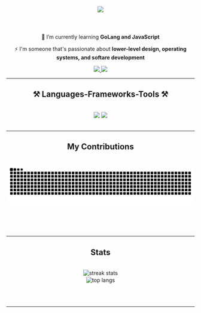 <h1 align="center">
    <img src="https://readme-typing-svg.herokuapp.com/?font=Righteous&size=35&center=true&vCenter=true&width=500&height=70&duration=4000&lines=Hi+There!;+I'm+Alexei+Ionov!;" />
</h1>

<br/>

<div align="center">
 

 🌱 I’m currently learning **GoLang and JavaScript**


⚡ I'm someone that's passionate about **lower-level design, operating systems, and softare development**

 </div>
 
<div align="center"> 
  <a href="mailto:alexei.ionov@berkeley.edu">
    <img src="https://img.shields.io/badge/Gmail-333333?style=for-the-badge&logo=gmail&logoColor=red" />
  </a>
  <a href="https://www.linkedin.com/in/alexei-ionov/" target="_blank">
    <img src="https://img.shields.io/badge/LinkedIn-0077B5?style=for-the-badge&logo=linkedin&logoColor=white" target="_blank" />
  </a>
</div>

 <hr/>
 
<h2 align="center">⚒️ Languages-Frameworks-Tools ⚒️</h2>
<br/>
<div align="center">
    <img src="https://skillicons.dev/icons?i=vim,git,vscode,react,docker" />
    <img src="https://skillicons.dev/icons?i=c,java,python,javascript,golang" /><br>
</div>

<br/>
<hr/>

<div align="center">
  <h2> My Contributions </h2>
  <br>
  <img alt="snake eating my contributions" src="https://raw.githubusercontent.com/Alexei-Ionov/Alexei-Ionov/output/github-contribution-grid-snake.svg" />
  
  <br/><br/><br/>
</div>

<hr/>

<h2 align="center"> Stats </h2>
<br>
<div align=center>
  <img width=390 src="https://github-readme-streak-stats.herokuapp.com/?user=Alexei-Ionov&count_private=true&theme=react&border_radius=10" alt="streak stats"/>
  <br/>
  <img width=325 align="center" src="https://github-readme-stats.vercel.app/api/top-langs/?username=Alexei-Ionov&hide=HTML&langs_count=8&layout=compact&theme=react&border_radius=10&size_weight=0.5&count_weight=0.5&exclude_repo=github-readme-stats" alt="top langs" />
</div>

<br/><br/>
<hr/>
